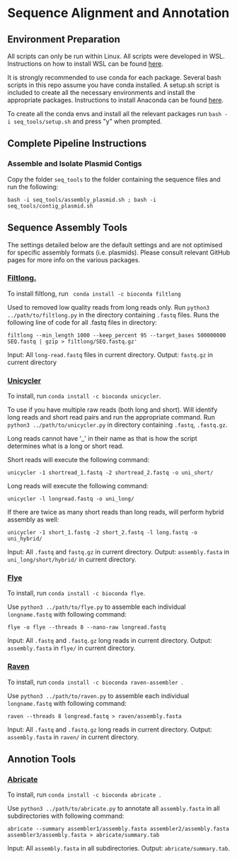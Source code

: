 # Sequence Alignment and Annotation
## Environment Preparation
All scripts can only be run within Linux. All scripts were developed in WSL.
Instructions on how to install WSL can be found [here](https://learn.microsoft.com/en-us/windows/wsl/install).

It is strongly recommended to use conda for each package. Several bash scripts in this repo assume you have conda installed. A setup.sh script is included to create all the necessary environments and install the appropriate packages.
Instructions to install Anaconda can be found [here](https://gist.github.com/kauffmanes/5e74916617f9993bc3479f401dfec7da).

To create all the conda envs and install all the relevant packages run ```bash -i seq_tools/setup.sh``` and press "y" when prompted.

## Complete Pipeline Instructions
### Assemble and Isolate Plasmid Contigs
Copy the folder ```seq_tools``` to the folder containing the sequence files and run the following:
```
bash -i seq_tools/assembly_plasmid.sh ; bash -i seq_tools/contig_plasmid.sh
```

## Sequence Assembly Tools
The settings detailed below are the default settings and are not optimised for specific assembly formats (i.e. plasmids). Please consult relevant GitHub pages for more info on the various packages.

### [Filtlong.](<https://github.com/rrwick/Filtlong>)
To install filtlong, run ``` conda install -c bioconda filtlong```

Used to removed low quality reads from long reads only.
Run ```python3 ../path/to/filtlong.py``` in the directory containing ```.fastq``` files.
Runs the following line of code for all .fastq files in directory:
```
filtlong --min_length 1000 --keep_percent 95 --target_bases 500000000 SEQ.fastq | gzip > filtlong/SEQ.fastq.gz'
```

Input: All ```long-read.fastq``` files in current directory. Output: ```fastq.gz``` in current directory

### [Unicycler](https://github.com/rrwick/Unicycler)
To install, run ```conda install -c bioconda unicycler```.

To use if you have multiple raw reads (both long and short).
Will identify long reads and short read pairs and run the appropriate command.
Run ```python3 ../path/to/unicycler.py``` in directory containing ```.fastq```, ```.fastq.gz```.

Long reads cannot have '_' in their name as that is how the script determines what is a long or short read.

Short reads will execute the following command:
```
unicycler -1 shortread_1.fastq -2 shortread_2.fastq -o uni_short/
```
Long reads will execute the following command:
```
unicycler -l longread.fastq -o uni_long/
```

If there are twice as many short reads than long reads, will perform hybrid assembly as well:
```
unicycler -1 short_1.fastq -2 short_2.fastq -l long.fastq -o uni_hybrid/
```
Input: All ```.fastq``` and ```fastq.gz``` in current directory.
Output: ```assembly.fasta``` in ```uni_long/short/hybrid/``` in current directory.


### [Flye](https://github.com/fenderglass/Flye/)
To install, run ```conda install -c bioconda flye```.

Use ```python3 ../path/to/flye.py``` to assemble each individual ```longname.fastq``` with following command:
```
flye -o flye --threads 8 --nano-raw longread.fastq

```
Input: All ```.fastq``` and ```.fastq.gz``` long reads in current directory.
Output: ```assembly.fasta``` in ```flye/``` in current directory.

### [Raven](https://github.com/lbcb-sci/raven)
To install, run ```conda install -c bioconda raven-assembler ```.

Use ```python3 ../path/to/raven.py``` to assemble each individual ```longname.fastq``` with following command:
```
raven --threads 8 longread.fastq > raven/assembly.fasta

```
Input: All ```.fastq``` and ```.fastq.gz``` long reads in current directory.
Output: ```assembly.fasta``` in ```raven/``` in current directory.

## Annotion Tools
### [Abricate](https://github.com/tseemann/abricate)
To install, run ```conda install -c bioconda abricate ```.

Use ```python3 ../path/to/abricate.py``` to annotate all ```assembly.fasta``` in all subdirectories with following command:
```
abricate --summary assembler1/assembly.fasta assembler2/assembly.fasta assembler3/assembly.fasta > abricate/summary.tab
```

Input: All ```assembly.fasta``` in all subdirectories.
Output: ```abricate/summary.tab```.
